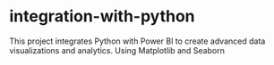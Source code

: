 # integration-with-python
This project integrates Python with Power BI to create advanced data visualizations and analytics. Using Matplotlib and Seaborn
